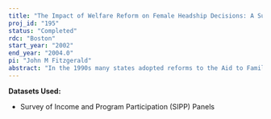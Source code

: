```yaml
---
title: "The Impact of Welfare Reform on Female Headship Decisions: A Supplementary Data Request"
proj_id: "195"
status: "Completed"
rdc: "Boston"
start_year: "2002"
end_year: "2004.0"
pi: "John M Fitzgerald"
abstract: "In the 1990s many states adopted reforms to the Aid to Families with Dependent Children (AFDC) program, the largest cash welfare program in the U.S. While much of the focus of these reforms has been on moving recipients from welfare to work, many reforms were also directed at affecting demographic decisions. Welfare reform hopes to reduce the incidence of non-marital fertility and encourage the formation and maintenance of two-parent families. Our ongoing project examines whether the reform provisions initiated as state waivers—and in some cases incorporated into the national legislation—deterred women from becoming and remaining unmarried mothers. Our specific aims in the project are to model female headship decisions (unmarried motherhood) and assess the impact of welfare reform provisions on those decisions while controlling for local economic conditions. So far, we have used data from the 1990,92,93 SIPP linked by respondent’s residence to state policy variables and county labor market variables to estimate models of female headship and transitions into and out of female headship. We use confidential geography for county of residence to help separate labor market effects from state policy effects. Results to date indicate that waivers appear to have effects, but further work is needed to understand the mechanism at work. This proposal requests access to additional data to provide better longitudinal coverage and larger sample sizes for our analysis."
---
```


**Datasets Used:**

  - Survey of Income and Program Participation (SIPP) Panels 

